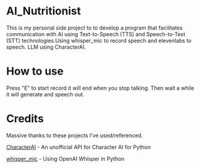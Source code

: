 # AI_Nutritionist

This is my personal side project to to develop a program that facilitates communication with AI using Text-to-Speech (TTS) and Speech-to-Text (STT) technologies.Using whisper_mic to record speech and elevenlabs to speech. LLM using CharacterAI.


# How to use
Press "E" to start record it will end when you stop talking. Then wait a while it will generate and speech out. 


# Credits
Massive thanks to these projects I've used/referenced.

[CharacterAI](https://github.com/kramcat/CharacterAI) - An unofficial API for Character AI for Python

[whisper_mic](https://github.com/sankhadeepdutta/whisper_mic/tree/main) - Using OpenAI Whisper in Python 
